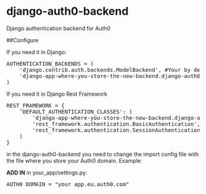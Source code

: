 # django-auth0-backend
Django authentication backend for Auth0

##Configure

If you need it in Django:

<pre>
AUTHENTICATION_BACKENDS = (
    'django.contrib.auth.backends.ModelBackend', #Your by default django auth backend
    'django-app-where-you-store-the-new-backend.django-auth0-backend', #your new auth0 backend
)
</pre>

If you need it in Django Rest Framework

<pre>
REST_FRAMEWORK = {
    'DEFAULT_AUTHENTICATION_CLASSES': (
        'django-app-where-you-store-the-new-backend.django-auth0-backend', #your new auth0 backend
        'rest_framework.authentication.BasicAuthentication',
        'rest_framework.authentication.SessionAuthentication',
    )
}
</pre>

in the django-auth0-backend you need to change the import config file with the file where you store your Auth0 domain.
Example:

**ADD IN** in your_app/settings.py:
> 
<pre>
AUTH0_DOMAIN = "your_app.eu.auth0.com"
</pre>
